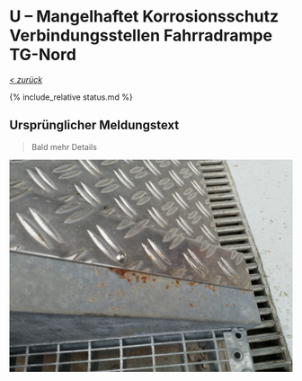 # U &ndash; Mangelhaftet Korrosionsschutz Verbindungsstellen Fahrradrampe TG-Nord

_[&lt; zurück](../../index.md)_

{% include_relative status.md %}

## Ursprünglicher Meldungstext

> Bald mehr Details

![](Meldung.jpg)